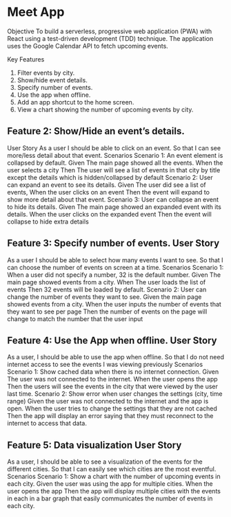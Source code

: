 
# Meet App

Objective
To build a serverless, progressive web application (PWA) with React using a test-driven
development (TDD) technique. The application uses the Google Calendar API to fetch
upcoming events.

Key Features
1. Filter events by city.
2. Show/hide event details.
3. Specify number of events.
4. Use the app when offline.
5. Add an app shortcut to the home screen.
6. View a chart showing the number of upcoming events by city.

## Feature 2: Show/Hide an event’s details.

User Story
As a user
I should be able to click on an event. So that I can see more/less detail about that event.
Scenarios
Scenario 1: An event element is collapsed by default.
Given The main page showed all the events.
When the user selects a city
Then The user will see a list of events in that city by title except the details which is hidden/collapsed by default
Scenario 2: User can expand an event to see its details.
Given The user did see a list of events,
When the user clicks on an event
Then the event will expand to show more detail about that event.
Scenario 3: User can collapse an event to hide its details.
Given The main page showed an expanded event with its details. When the user clicks on the expanded event
Then the event will collapse to hide extra details

## Feature 3: Specify number of events. User Story

As a user
I should be able to select how many events I want to see.
So that I can choose the number of events on screen at a time.
Scenarios
Scenario 1: When a user did not specify a number, 32 is the default number.
Given The main page showed events from a city. When The user loads the list of events
Then 32 events will be loaded by default.
Scenario 2: User can change the number of events they want to see.
Given the main page showed events from a city.
When the user inputs the number of events that they want to see per page
Then the number of events on the page will change to match the number that the user input
 
## Feature 4: Use the App when offline. User Story

As a user,
I should be able to use the app when offline.
So that I do not need internet access to see the events I was viewing previously
Scenarios
Scenario 1: Show cached data when there is no internet connection.
Given The user was not connected to the internet.
When the user opens the app
Then the users will see the events in the city that were viewed by the user last time.
Scenario 2: Show error when user changes the settings (city, time range)
Given the user was not connected to the internet and the app is open.
When the user tries to change the settings that they are not cached
Then the app will display an error saying that they must reconnect to the internet to access that data.

## Feature 5: Data visualization User Story

As a user,
I should be able to see a visualization of the events for the different cities. So that I can easily see which cities are the most eventful.
Scenarios
Scenario 1: Show a chart with the number of upcoming events in each city.
Given the user was using the app for multiple cities.
When the user opens the app
Then the app will display multiple cities with the events in each in a bar graph that easily communicates the number of events in each city.
